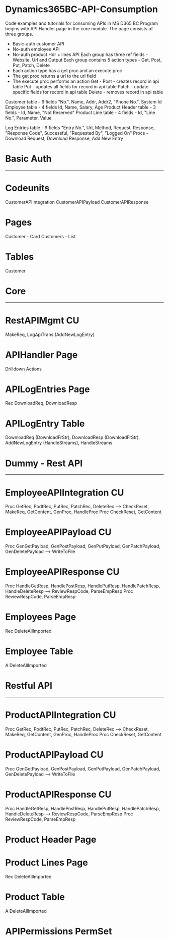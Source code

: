 # Dynamics365BC-API-Consumption
Code examples and tutorials for consuming APIs in MS D365 BC
Program begins with API Handler page in the core module. The page consists of three groups.
- Basic-auth customer API
- No-auth employee API
- No-auth product Hdr + lines API 
Each group has three ref fields - Website, Url and Output
Each group contains 5 action types - Get, Post, Put, Patch, Delete
- Each action type has a get proc and an execute proc
- The get proc returns a url to the url field
- The execute proc performs an action
Get - 
Post - creates record in api table
Put - updates all fields for record in api table
Patch - update specific fields for record in api table
Delete - removes record in api table

Customer table - 6 fields "No.", Name, Addr, Addr2, "Phone No.", System Id
Employee table - 4 fields Id, Name, Salary, Age
Product Header table - 3 fields - Id, Name, "Not Reserved"
Product Line table - 4 fields - Id, "Line No.", Parameter, Value

Log Entries table - 9 fields "Entry No.", Url, Method, Request, Response, "Response Code", Successful, "Requested By", "Logged On"
Procs - Download Request, Download Response, Add New Entry

# Basic Auth
------------
# Codeunits 
CustomerAPIIntegration
CustomerAPIPayload
CustomerAPIResponse
# Pages
Customer - Card
Customers - List
# Tables
Customer

# Core
------
# RestAPIMgmt CU
MakeReq, LogApiTrans (AddNewLogEntry)
# APIHandler Page 
Drilldown Actions 
# APILogEntries Page
Rec DownloadReq, DownloadResp
# APILogEntry Table
DownloadReq (DownloadFrStr), DownloadResp (DownloadFrStr), AddNewLogEntry (HandleStreams), HandleStreams

# Dummy - Rest API
------------------
# EmployeeAPIIntegration CU 
Proc GetRec, PodtRec, PutRec, PatchRec, DeleteRec --> CheckReset, MakeReq, GetContent, GenProc, HandleProc
Proc CheckReset, GetContent
# EmployeeAPIPayload CU
Proc GenGetPayload, GenPostPayload, GenPutPayload, GenPatchPayload, GenDeletePayload --> WriteToFile
# EmployeeAPIResponse CU
Proc HandleGetResp, HandlePostResp, HandlePutResp, HandlePatchResp, HandleDeleteResp --> ReviewRespCode, ParseEmpResp
Proc ReviewRespCode, ParseEmpResp
# Employees Page 
Rec DeleteAllImported
# Employee Table
A DeleteAllImported

# Restful API
-------------
# ProductAPIIntegration CU
Proc GetRec, PodtRec, PutRec, PatchRec, DeleteRec --> CheckReset, MakeReq, GetContent, GenProc, HandleProc
Proc CheckReset, GetContent
# ProductAPIPayload CU
Proc GenGetPayload, GenPostPayload, GenPutPayload, GenPatchPayload, GenDeletePayload --> WriteToFile
# ProductAPIResponse CU
Proc HandleGetResp, HandlePostResp, HandlePutResp, HandlePatchResp, HandleDeleteResp --> ReviewRespCode, ParseEmpResp
Proc ReviewRespCode, ParseEmpResp
# Product Header Page
# Product Lines Page
Rec DeleteAllImported
# Product Table
A DeleteAllImported

# APIPermissions PermSet